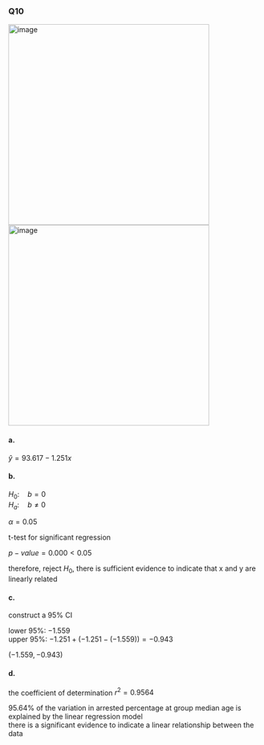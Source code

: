 ### Q10

<img width="400" alt="image" src=https://github.com/user-attachments/assets/e9011909-f4e3-453d-9d78-39c1ecc628b0/>
<img width="400" alt="image" src=https://github.com/user-attachments/assets/d15749f7-6071-4ca0-9715-bb6e1ea60958/>

#### a.

$\hat{y} = 93.617 - 1.251x$  

#### b.

$H_0: \quad b = 0$  
$H_a: \quad b \neq 0$  

$\alpha = 0.05$  

t-test for significant regression

$p-value = 0.000 < 0.05$  

therefore, reject $H_0$, there is sufficient evidence to indicate that x and y are linearly related  

#### c.

construct a 95% CI  

lower 95%: $-1.559$  
upper 95%: $-1.251+(-1.251-(-1.559)) = -0.943$  

$(-1.559, -0.943)$  

#### d.

the coefficient of determination $r^2 = 0.9564$  

95.64% of the variation in arrested percentage at group median age is explained by the linear regression model  
there is a significant evidence to indicate a linear relationship between the data  
